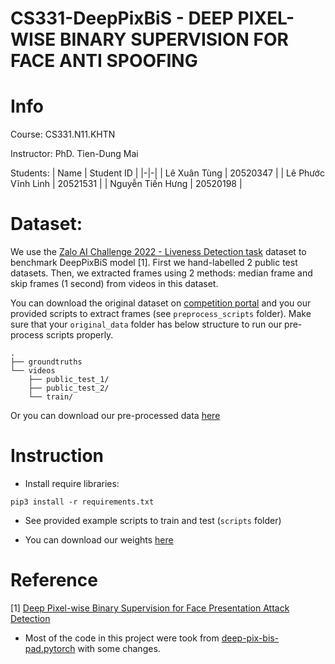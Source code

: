 # CS331-DeepPixBiS - DEEP PIXEL-WISE BINARY SUPERVISION FOR FACE ANTI SPOOFING

# Info
Course: CS331.N11.KHTN

Instructor: PhD. Tien-Dung Mai

Students:
| Name | Student ID |
|-|-|
| Lê Xuân Tùng | 20520347 |
| Lê Phước Vĩnh Linh | 20521531 |
| Nguyễn Tiến Hưng | 20520198 |

# Dataset:
We use the [Zalo AI Challenge 2022 - Liveness Detection task](https://challenge.zalo.ai/portal/liveness-detection) dataset to benchmark DeepPixBiS model [1]. First we hand-labelled 2 public test datasets. Then, we extracted frames using 2 methods: median frame and skip frames (1 second) from videos in this dataset. 

You can download the original dataset on [competition portal](https://challenge.zalo.ai/portal/liveness-detection) and you our provided scripts to extract frames (see `preprocess_scripts` folder). Make sure that your `original_data` folder has below structure to run our pre-process scripts properly.

```
.
├── groundtruths
└── videos
    ├── public_test_1/
    ├── public_test_2/
    └── train/
```

Or you can download our pre-processed data [here](https://drive.google.com/file/d/1G7zaXwnVBvrK7EyA7OvHT_lZkqLm-Vks/view?usp=share_link)

# Instruction
- Install require libraries:
```
pip3 install -r requirements.txt
```
- See provided example scripts to train and test (`scripts` folder)
  
- You can download our weights [here](https://drive.google.com/drive/folders/15ryxLKBN83_QHq9vTYVj_twSLgmHn_zH?usp=share_link)


# Reference
[1] [Deep Pixel-wise Binary Supervision for Face Presentation Attack Detection](https://arxiv.org/abs/1907.04047)
- Most of the code in this project were took from [deep-pix-bis-pad.pytorch](https://github.com/voqtuyen/deep-pix-bis-pad.pytorch) with some changes.
